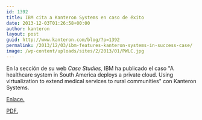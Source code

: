```yaml
---
id: 1392
title: IBM cita a Kanteron Systems en caso de éxito
date: 2013-12-03T01:26:58+00:00
author: kanteron
layout: post
guid: http://www.kanteron.com/blog/?p=1392
permalink: /2013/12/03/ibm-features-kanteron-systems-in-success-case/
image: /wp-content/uploads/sites/2/2013/01/PWLC.jpg
---
```

En la sección de su web _Case Studies,_ IBM ha publicado el caso "A healthcare system in South America deploys a private cloud. Using virtualization to extend medical services to rural communities" con Kanteron Systems.

<a title="http://www-01.ibm.com/software/success/cssdb.nsf/CS/RNAE-95GLRR?OpenDocument&Site=corp&cty=en_us" href="http://www-01.ibm.com/software/success/cssdb.nsf/CS/RNAE-95GLRR?OpenDocument&Site=corp&cty=en_us" target="_blank">Enlace.</a>

<a title="http://www.ibm.com/common/ssi/cgi-bin/ssialias?subtype=AB&infotype=PM&appname=SWGE_OI_OI_USEN&htmlfid=OIC03030USEN&attachment=OIC03030USEN.PDF" href="http://www.ibm.com/common/ssi/cgi-bin/ssialias?subtype=AB&infotype=PM&appname=SWGE_OI_OI_USEN&htmlfid=OIC03030USEN&attachment=OIC03030USEN.PDF" target="_blank">PDF.</a>